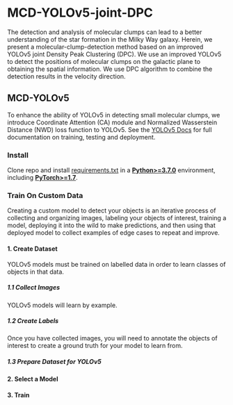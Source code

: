 # MCD-YOLOv5-joint-DPC
The detection and analysis of molecular clumps can lead to a better understanding of the star formation in the Milky Way galaxy. Herein, we present a molecular-clump-detection method based on an improved YOLOv5 joint Density Peak Clustering (DPC). We use an improved YOLOv5 to detect the positions of molecular clumps on the galactic plane to obtaining the spatial information. We use DPC algorithm to combine the detection results in the velocity direction.
## MCD-YOLOv5
To enhance the ability of YOLOv5 in detecting small molecular clumps, we introduce Coordinate Attention (CA) module and Normalized Wasserstein Distance (NWD) loss function to YOLOv5. See the [YOLOv5 Docs](https://docs.ultralytics.com/yolov5) for full documentation on training, testing and deployment. 
### Install
Clone repo and install [requirements.txt](https://github.com/ultralytics/yolov5/blob/master/requirements.txt) in a
[**Python>=3.7.0**](https://www.python.org/) environment, including
[**PyTorch>=1.7**](https://pytorch.org/get-started/locally/).
### Train On Custom Data
Creating a custom model to detect your objects is an iterative process of collecting and organizing images, labeling your objects of interest, training a model, deploying it into the wild to make predictions, and then using that deployed model to collect examples of edge cases to repeat and improve.
#### 1. Create Dataset
YOLOv5 models must be trained on labelled data in order to learn classes of objects in that data. 
##### 1.1 Collect Images
YOLOv5 models will learn by example. 
##### 1.2 Create Labels
Once you have collected images, you will need to annotate the objects of interest to create a ground truth for your model to learn from.
##### 1.3 Prepare Dataset for YOLOv5
#### 2. Select a Model
#### 3. Train
